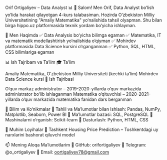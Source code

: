 Orif Ortigaliyev – Data Analyst 📊
👋 Salom! Men Orif, Data Analyst bo‘lish yo‘lida harakat qilayotgan 4-kurs talabasiman. Hozirda O‘zbekiston Milliy Universitetining "Amaliy Matematika" yo‘nalishida tahsil olyapman. Shu bilan birga hippo.uz platformasida texnik yordam bo‘yicha ishlayman.

🚀 Men Haqimda
✅ Data Analysis bo‘yicha bilimga egaman
✅ Matematika, IT va matematik modellashtirish yo‘nalishida o‘qiyman
✅ Mohirdev platformasida Data Science kursini o‘rganganman
✅ Python, SQL, HTML, CSS bilimlariga egaman

📊 Ish Tajribam va Ta’lim
🎓 Ta’lim

Amaliy Matematika, O‘zbekiston Milliy Universiteti (kechki ta’lim)
Mohirdev Data Science kursi
💼 Ish Tajribasi

O‘quv markaz administrator – 2019-2020-yillarda o‘quv markazida administrator bo‘lib ishlaganman
Matematika o‘qituvchisi – 2020-2021-yillarda o‘quv markazida matematika fanidan dars berganman

🔧 Bilim va Ko‘nikmalar
🔹 Tahlil va Ma’lumotlar bilan Ishlash: Pandas, NumPy, Matplotlib, Seaborn, Power BI
🔹 Ma’lumotlar bazasi: SQL, PostgreSQL
🔹 Mashinalarni o‘rganish: Scikit-learn
🔹 Dasturlash: Python, HTML, CSS

📂 Muhim Loyihalar
🔹 Tashkent Housing Price Prediction – Toshkentdagi uy narxlarini bashorat qiluvchi model

📫 Mening Aloqa Ma’lumotlarim
📍 GitHub: orifortigaliyev
📍 Telegram: @o_ortigaliyev
📍 Email: oortigaliyev78@gmail.com

